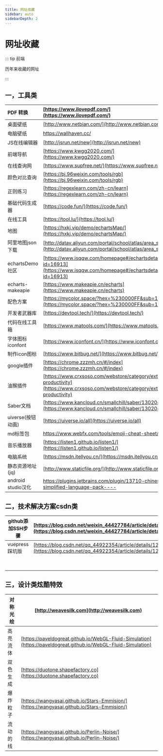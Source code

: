 ```yaml
---
title: 网址收藏
sidebar: auto
sidebarDepth: 2
---
```


# 网址收藏

::: tip 前端

历年来收藏的网址

:::

## 一，工具类

| PDF 转换           | [https://www.ilovepdf.com/](https://www.ilovepdf.com/)       |
| :----------------- | :----------------------------------------------------------- |
| 桌面壁纸           | [http://www.netbian.com/](http://www.netbian.com/)           |
| 电脑壁纸           | https://wallhaven.cc/                                        |
| JS在线编辑器       | [http://jsrun.net/new](http://jsrun.net/new)                 |
| 前端导航           | [https://www.kwgg2020.com/](https://www.kwgg2020.com/)       |
| 在线查询网         | [https://www.supfree.net/](https://www.supfree.net/)         |
| 颜色对比查询       | [https://bj.96weixin.com/tools/rgb](https://bj.96weixin.com/tools/rgb) |
| 正则练习           | [https://regexlearn.com/zh-cn/learn](https://regexlearn.com/zh-cn/learn) |
| 基础代码生成器     | [https://code.fun/](https://code.fun/)                       |
| 在线工具           | [https://tool.lu/](https://tool.lu/)                         |
| 地图               | [https://hxkj.vip/demo/echartsMap/](https://hxkj.vip/demo/echartsMap/) |
| 阿里地图json下载   | [http://datav.aliyun.com/portal/school/atlas/area_selector](http://datav.aliyun.com/portal/school/atlas/area_selector) |
| echartsDemo社区    | [https://www.isqqw.com/homepage#/echartsdetail?id=16913](https://www.isqqw.com/homepage#/echartsdetail?id=16913) |
| echarts-makeapie   | [https://www.makeapie.cn/echarts](https://www.makeapie.cn/echarts) |
| 配色方案           | [https://mycolor.space/?hex=%230000FF&sub=1](https://mycolor.space/?hex=%230000FF&sub=1) |
| 开发者武器库       | [https://devtool.tech/](https://devtool.tech/)               |
| 代码在线工具箱     | [https://www.matools.com/](https://www.matools.com/)         |
| 字体图标iconfont   | [https://www.iconfont.cn/](https://www.iconfont.cn/)         |
| 制作icon图标       | [https://www.bitbug.net/](https://www.bitbug.net/)           |
| google插件         | [https://chrome.zzzmh.cn/#/index](https://chrome.zzzmh.cn/#/index) |
| 油猴插件           | [https://www.crxsoso.com/webstore/category/ext-7-productivity](https://www.crxsoso.com/webstore/category/ext-7-productivity) |
| Saber文档          | [https://www.kancloud.cn/smallchill/saber/1302049](https://www.kancloud.cn/smallchill/saber/1302049) |
| uiverse(按钮动画)  | [https://uiverse.io/all](https://uiverse.io/all)             |
| md标签包           | https://www.webfx.com/tools/emoji-cheat-sheet/               |
| 音乐播放器         | [https://listen1.github.io/listen1/](https://listen1.github.io/listen1/) |
| 电脑系统           | [https://msdn.itellyou.cn/](https://msdn.itellyou.cn/)       |
| 静态资源地址(jq)   | [http://www.staticfile.org/](http://www.staticfile.org/)     |
| android studio汉化 | https://plugins.jetbrains.com/plugin/13710-chinese-simplified-language-pack---- |

## 二，技术解决方案csdn类

| **github添加SSH步骤** | [https://blog.csdn.net/weixin_44427784/article/details/113589267](https://blog.csdn.net/weixin_44427784/article/details/113589267) |
| --------------------- | ------------------------------------------------------------ |
| vuepress踩坑版        | [https://blog.csdn.net/qq_44922354/article/details/122047810](https://blog.csdn.net/qq_44922354/article/details/122047810) |
|                       |                                                              |
|                       |                                                              |
|                       |                                                              |
|                       |                                                              |
|                       |                                                              |
|                       |                                                              |
|                       |                                                              |
|                       |                                                              |

## 三，设计类炫酷特效

| 对称光绘 | [http://weavesilk.com](http://weavesilk.com)                 |
| -------- | ------------------------------------------------------------ |
| 高亮流体 | [https://paveldogreat.github.io/WebGL-Fluid-Simulation](https://paveldogreat.github.io/WebGL-Fluid-Simulation) |
| 双色生成 | [https://duotone.shapefactory.co](https://duotone.shapefactory.co) |
| 爆炸粒子 | [https://wangyasai.github.io/Stars-Emmision/](https://wangyasai.github.io/Stars-Emmision/) |
| 流动的线 | [https://wangyasai.github.io/Perlin-Noise/](https://wangyasai.github.io/Perlin-Noise/) |

